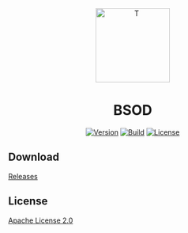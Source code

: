 <div align="center">
    <a href="https://github.com/shotav/BSOD/blob/master/assets/logo.svg"><img src="https://github.com/shotav/Tanzanite/raw/master/assets/logo.png" alt="T" width="150" height="auto"></a>
    <h1>BSOD</h1>
    <a href="https://github.com/shotav/BSOD/tags"><img alt="Version" src="https://img.shields.io/github/v/release/shotav/BSOD?label=Version"></a>
    <a href="https://github.com/shotav/BSOD/actions/workflows/build.yml"><img alt="Build" src="https://github.com/shotav/BSOD/actions/workflows/build.yml/badge.svg"></a>
    <a href="https://github.com/shotav/BSOD/blob/master/LICENSE"><img alt="License" src="https://img.shields.io/github/license/shotav/BSOD?label=License"></a>
</div>

## Download

[Releases](https://github.com/shotav/BSOD/releases)

## License

[Apache License 2.0](https://github.com/shotav/BSOD/blob/master/LICENSE)
